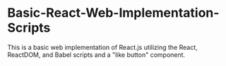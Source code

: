 # Basic-React-Web-Implementation-Scripts
This is a basic web implementation of React.js utilizing the React, ReactDOM, and Babel scripts and a "like button" component.
